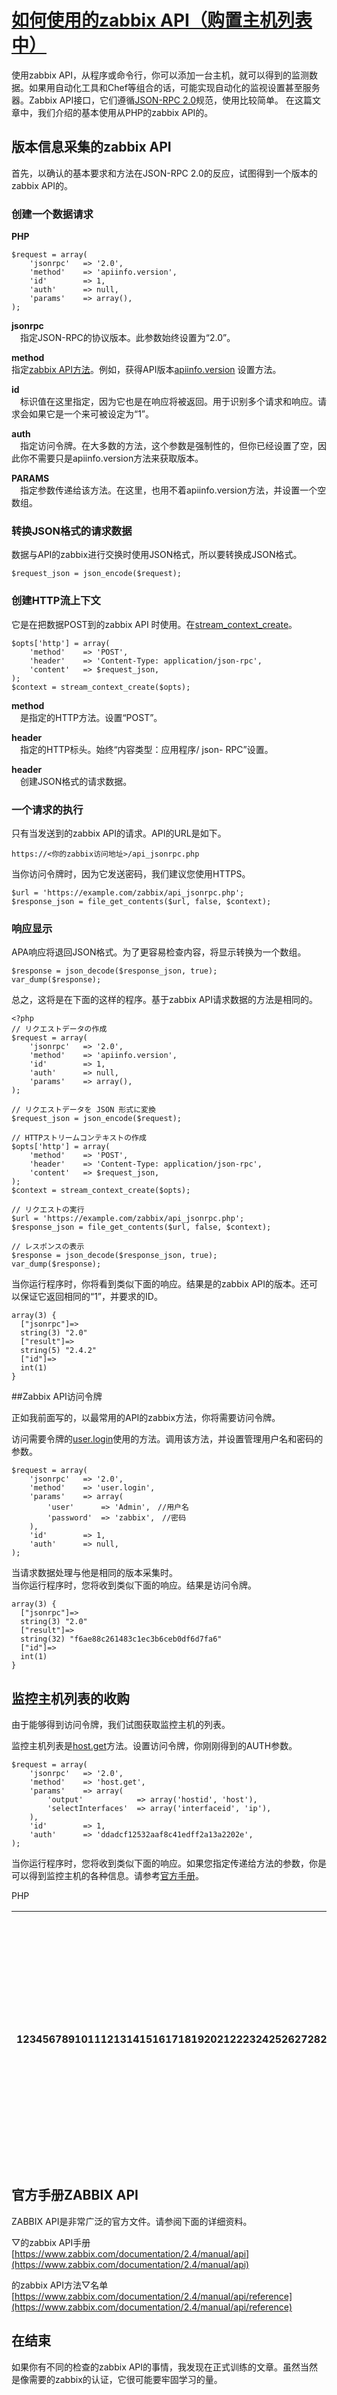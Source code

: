 # [如何使用的zabbix API（购置主机列表中）](https://blog.apar.jp/zabbix/3055/)

使用zabbix API，从程序或命令行，你可以添加一台主机，就可以得到的监测数据。如果用自动化工具和Chef等组合的话，可能实现自动化的监视设置甚至服务器。Zabbix API接口，它们遵循[JSON-RPC 2.0](http://www.jsonrpc.org/specification)规范，使用比较简单。
在这篇文章中，我们介绍的基本使用从PHP的zabbix API的。

## 版本信息采集的zabbix API

首先，以确认的基本要求和方法在JSON-RPC 2.0的反应，试图得到一个版本的zabbix API的。

### 创建一个数据请求

**PHP**
```
$request = array(
    'jsonrpc'   => '2.0',
    'method'    => 'apiinfo.version',
    'id'        => 1,
    'auth'      => null,
    'params'    => array(),
);
```

**jsonrpc**  
　指定JSON-RPC的协议版本。此参数始终设置为“2.0”。

**method**  
指定[zabbix API方法](https://www.zabbix.com/documentation/2.4/manual/api/reference)。例如，获得API版本[apiinfo.version](https://www.zabbix.com/documentation/2.4/manual/api/reference/apiinfo/version) 设置方法。

**id**  
　标识值在这里指定，因为它也是在响应将被返回。用于识别多个请求和响应。请求会如果它是一个来可被设定为“1”。

**auth**  
　指定访问令牌。在大多数的方法，这个参数是强制性的，但你已经设置了空，因此你不需要只是apiinfo.version方法来获取版本。

**PARAMS**  
　指定参数传递给该方法。在这里，也用不着apiinfo.version方法，并设置一个空数组。

### 转换JSON格式的请求数据

数据与API的zabbix进行交换时使用JSON格式，所以要转换成JSON格式。

```
$request_json = json_encode($request);
```

### 创建HTTP流上下文

它是在把数据POST到的zabbix API 时使用。在[stream\_context\_create](http://php.net/manual/ja/function.stream-context-create.php)。
```
$opts['http'] = array(
    'method'    => 'POST',
    'header'    => 'Content-Type: application/json-rpc',
    'content'   => $request_json,
);
$context = stream_context_create($opts);
```

**method**  
　是指定的HTTP方法。设置“POST”。

**header**  
　指定的HTTP标头。始终“内容类型：应用程序/ json- RPC”设置。

**header**  
　创建JSON格式的请求数据。

### 一个请求的执行

只有当发送到的zabbix API的请求。API的URL是如下。

```
https://<你的zabbix访问地址>/api_jsonrpc.php
```

当你访问令牌时，因为它发送密码，我们建议您使用HTTPS。

```
$url = 'https://example.com/zabbix/api_jsonrpc.php';
$response_json = file_get_contents($url, false, $context);

```


### 响应显示

 APA响应将退回JSON格式。为了更容易检查内容，将显示转换为一个数组。

```
$response = json_decode($response_json, true);
var_dump($response);
```

总之，这将是在下面的这样的程序。基于zabbix API请求数据的方法是相同的。
```
<?php
// リクエストデータの作成
$request = array(
    'jsonrpc'   => '2.0',
    'method'    => 'apiinfo.version',
    'id'        => 1,
    'auth'      => null,
    'params'    => array(),
);
 
// リクエストデータを JSON 形式に変換
$request_json = json_encode($request);
 
// HTTPストリームコンテキストの作成
$opts['http'] = array(
    'method'    => 'POST',
    'header'    => 'Content-Type: application/json-rpc',
    'content'   => $request_json,
);
$context = stream_context_create($opts);
 
// リクエストの実行
$url = 'https://example.com/zabbix/api_jsonrpc.php';
$response_json = file_get_contents($url, false, $context);
 
// レスポンスの表示
$response = json_decode($response_json, true);
var_dump($response);
```

当你运行程序时，你将看到类似下面的响应。结果是的zabbix API的版本。还可以保证它返回相同的“1”，并要求的ID。

```
array(3) {
  ["jsonrpc"]=>
  string(3) "2.0"
  ["result"]=>
  string(5) "2.4.2"
  ["id"]=>
  int(1)
}
```

##Zabbix API访问令牌

正如我前面写的，以最常用的API的zabbix方法，你将需要访问令牌。

访问需要令牌的[user.login](https://www.zabbix.com/documentation/2.4/manual/api/reference/user/login)使用的方法。调用该方法，并设置管理用户名和密码的参数。
```
$request = array(
    'jsonrpc'   => '2.0',
    'method'    => 'user.login',
    'params'    => array(
        'user'      => 'Admin',　//用户名
        'password'  => 'zabbix',　//密码
    ),
    'id'        => 1,
    'auth'      => null,
);
```

当请求数据处理与他是相同的版本采集时。  
当你运行程序时，您将收到类似下面的响应。结果是访问令牌。
```
array(3) {
  ["jsonrpc"]=>
  string(3) "2.0"
  ["result"]=>
  string(32) "f6ae88c261483c1ec3b6ceb0df6d7fa6"
  ["id"]=>
  int(1)
}
```

## 监控主机列表的收购

由于能够得到访问令牌，我们试图获取监控主机的列表。

监控主机列表是[host.get](https://www.zabbix.com/documentation/2.4/manual/api/reference/host/get)方法。设置访问令牌，你刚刚得到的AUTH参数。
```
$request = array(
    'jsonrpc'   => '2.0',
    'method'    => 'host.get',
    'params'    => array(
        'output'            => array('hostid', 'host'),
        'selectInterfaces'  => array('interfaceid', 'ip'),
    ),
    'id'        => 1,
    'auth'      => 'ddadcf12532aaf8c41edff2a13a2202e',
);
```

当你运行程序时，您将收到类似下面的响应。如果您指定传递给方法的参数，你是可以得到监控主机的各种信息。请参考[官方手册](https://www.zabbix.com/documentation/2.4/manual/api/reference/host/get)。

PHP

| 1234567891011121314151617181920212223242526272829303132333435363738394041424344454647484950 | array\(3\){\["jsonrpc"\]=&gt;string\(3\)"2.0"\["result"\]=&gt;array\(2\){\[0\]=&gt;array\(3\){\["hostid"\]=&gt;string\(5\)"10084"\["host"\]=&gt;string\(13\)"Zabbix server"\["interfaces"\]=&gt;array\(1\){\[0\]=&gt;array\(2\){\["interfaceid"\]=&gt;string\(1\)"1"\["ip"\]=&gt;string\(9\)"127.0.0.1"}}}\[1\]=&gt;array\(3\){\["hostid"\]=&gt;string\(5\)"10105"\["host"\]=&gt;string\(6\)"LAMP01"\["interfaces"\]=&gt;array\(2\){\[0\]=&gt;array\(2\){\["interfaceid"\]=&gt;string\(1\)"2"\["ip"\]=&gt;string\(11\)"172.16.1.20"}\[1\]=&gt;array\(2\){\["interfaceid"\]=&gt;string\(1\)"3"\["ip"\]=&gt;string\(11\)"172.16.1.20"}}}}\["id"\]=&gt;int\(1\)} |
| :--- | :--- |




## 官方手册ZABBIX API

ZABBIX API是非常广泛的官方文件。请参阅下面的详细资料。

▽的zabbix API手册  
[https://www.zabbix.com/documentation/2.4/manual/api](https://www.zabbix.com/documentation/2.4/manual/api)

的zabbix API方法▽名单  
[https://www.zabbix.com/documentation/2.4/manual/api/reference](https://www.zabbix.com/documentation/2.4/manual/api/reference)

## 在结束

如果你有不同的检查的zabbix API的事情，我发现在正式训练的文章。虽然当然是像需要的zabbix的认证，它很可能要牢固学习的量。

